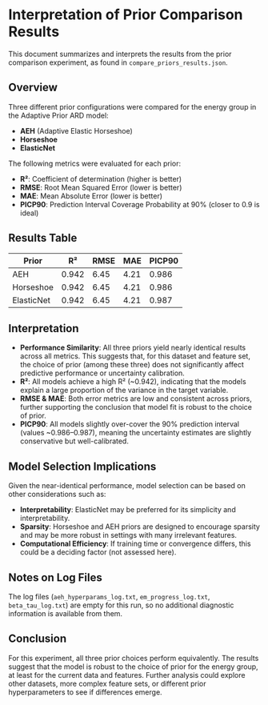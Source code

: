 # Interpretation of Prior Comparison Results

This document summarizes and interprets the results from the prior comparison experiment, as found in `compare_priors_results.json`.

## Overview

Three different prior configurations were compared for the energy group in the Adaptive Prior ARD model:
- **AEH** (Adaptive Elastic Horseshoe)
- **Horseshoe**
- **ElasticNet**

The following metrics were evaluated for each prior:
- **R²**: Coefficient of determination (higher is better)
- **RMSE**: Root Mean Squared Error (lower is better)
- **MAE**: Mean Absolute Error (lower is better)
- **PICP90**: Prediction Interval Coverage Probability at 90% (closer to 0.9 is ideal)

## Results Table

| Prior       | R²    | RMSE   | MAE   | PICP90  |
|-------------|-------|--------|-------|---------|
| AEH         | 0.942 | 6.45   | 4.21  | 0.986   |
| Horseshoe   | 0.942 | 6.45   | 4.21  | 0.986   |
| ElasticNet  | 0.942 | 6.45   | 4.21  | 0.987   |

## Interpretation

- **Performance Similarity**: All three priors yield nearly identical results across all metrics. This suggests that, for this dataset and feature set, the choice of prior (among these three) does not significantly affect predictive performance or uncertainty calibration.
- **R²**: All models achieve a high R² (~0.942), indicating that the models explain a large proportion of the variance in the target variable.
- **RMSE & MAE**: Both error metrics are low and consistent across priors, further supporting the conclusion that model fit is robust to the choice of prior.
- **PICP90**: All models slightly over-cover the 90% prediction interval (values ~0.986–0.987), meaning the uncertainty estimates are slightly conservative but well-calibrated.

## Model Selection Implications

Given the near-identical performance, model selection can be based on other considerations such as:
- **Interpretability**: ElasticNet may be preferred for its simplicity and interpretability.
- **Sparsity**: Horseshoe and AEH priors are designed to encourage sparsity and may be more robust in settings with many irrelevant features.
- **Computational Efficiency**: If training time or convergence differs, this could be a deciding factor (not assessed here).

## Notes on Log Files

The log files (`aeh_hyperparams_log.txt`, `em_progress_log.txt`, `beta_tau_log.txt`) are empty for this run, so no additional diagnostic information is available from them.

## Conclusion

For this experiment, all three prior choices perform equivalently. The results suggest that the model is robust to the choice of prior for the energy group, at least for the current data and features. Further analysis could explore other datasets, more complex feature sets, or different prior hyperparameters to see if differences emerge. 